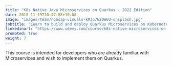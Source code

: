 ```yaml
---
title: "K8s Native Java Microservices on Quarkus - 2022 Edition"
date: 2018-11-19T10:47:58+10:00
image: "images/team/nonsap-visuals-kMJp7620W6U-unsplash.jpg"
jobtitle: "Learn to build and deploy Quarkus Microservices on Kubernetes"
linkedinurl: "https://www.udemy.com/course/k8s-native-microservices-on-quarkus/?instructorPreviewMode=guest"
promoted: true
weight: 7
---
```


This course is intended for developers who are already familiar with Microservices and wish to implement them on Quarkus.